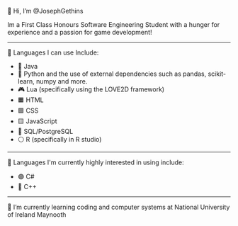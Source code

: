 👋 Hi, I’m @JosephGethins

Im a First Class Honours Software Engineering Student with a hunger for experience and a passion for game development!

---

👀  Languages I can use Include:
  - 🍵 Java
  - 🐍 Python and the use of external dependencies such as pandas, scikit-learn, numpy and more.
  - 🎮 Lua (specifically using the LOVE2D framework)
  - 🟧 HTML
  - 🟪 CSS
  - 🟨 JavaScript
  - 🔵 SQL/PostgreSQL
  - ⚪ R (specifically in R studio)
---

👀  Languages I'm currently highly interested in using include:
  - 🟣 C#
  - 🔷 C++

---

🌱 I’m currently learning coding and computer systems at National University of Ireland Maynooth
